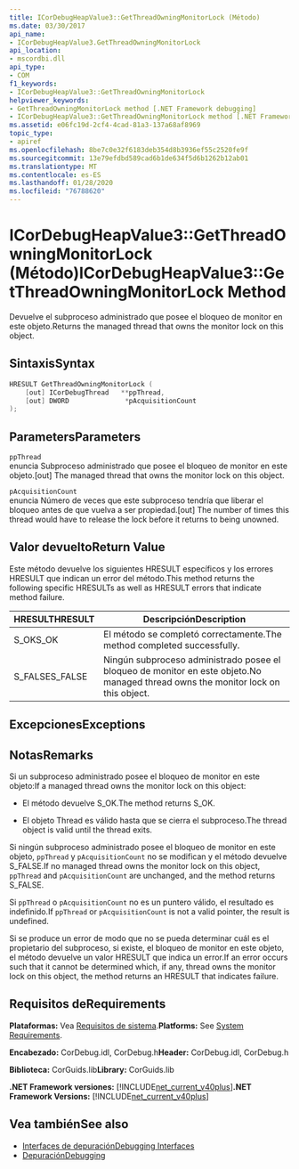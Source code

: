 ```yaml
---
title: ICorDebugHeapValue3::GetThreadOwningMonitorLock (Método)
ms.date: 03/30/2017
api_name:
- ICorDebugHeapValue3.GetThreadOwningMonitorLock
api_location:
- mscordbi.dll
api_type:
- COM
f1_keywords:
- ICorDebugHeapValue3::GetThreadOwningMonitorLock
helpviewer_keywords:
- GetThreadOwningMonitorLock method [.NET Framework debugging]
- ICorDebugHeapValue3::GetThreadOwningMonitorLock method [.NET Framework debugging]
ms.assetid: e06fc19d-2cf4-4cad-81a3-137a68af8969
topic_type:
- apiref
ms.openlocfilehash: 8be7c0e32f6183deb354d8b3936ef55c2520fe9f
ms.sourcegitcommit: 13e79efdbd589cad6b1de634f5d6b1262b12ab01
ms.translationtype: MT
ms.contentlocale: es-ES
ms.lasthandoff: 01/28/2020
ms.locfileid: "76788620"
---
```

# <a name="icordebugheapvalue3getthreadowningmonitorlock-method"></a><span data-ttu-id="2e30d-102">ICorDebugHeapValue3::GetThreadOwningMonitorLock (Método)</span><span class="sxs-lookup"><span data-stu-id="2e30d-102">ICorDebugHeapValue3::GetThreadOwningMonitorLock Method</span></span>
<span data-ttu-id="2e30d-103">Devuelve el subproceso administrado que posee el bloqueo de monitor en este objeto.</span><span class="sxs-lookup"><span data-stu-id="2e30d-103">Returns the managed thread that owns the monitor lock on this object.</span></span>  
  
## <a name="syntax"></a><span data-ttu-id="2e30d-104">Sintaxis</span><span class="sxs-lookup"><span data-stu-id="2e30d-104">Syntax</span></span>  
  
```cpp  
HRESULT GetThreadOwningMonitorLock (  
    [out] ICorDebugThread   **ppThread,  
    [out] DWORD              *pAcquisitionCount  
);  
```  
  
## <a name="parameters"></a><span data-ttu-id="2e30d-105">Parameters</span><span class="sxs-lookup"><span data-stu-id="2e30d-105">Parameters</span></span>  
 `ppThread`  
 <span data-ttu-id="2e30d-106">enuncia Subproceso administrado que posee el bloqueo de monitor en este objeto.</span><span class="sxs-lookup"><span data-stu-id="2e30d-106">[out] The managed thread that owns the monitor lock on this object.</span></span>  
  
 `pAcquisitionCount`  
 <span data-ttu-id="2e30d-107">enuncia Número de veces que este subproceso tendría que liberar el bloqueo antes de que vuelva a ser propiedad.</span><span class="sxs-lookup"><span data-stu-id="2e30d-107">[out] The number of times this thread would have to release the lock before it returns to being unowned.</span></span>  
  
## <a name="return-value"></a><span data-ttu-id="2e30d-108">Valor devuelto</span><span class="sxs-lookup"><span data-stu-id="2e30d-108">Return Value</span></span>  
 <span data-ttu-id="2e30d-109">Este método devuelve los siguientes HRESULT específicos y los errores HRESULT que indican un error del método.</span><span class="sxs-lookup"><span data-stu-id="2e30d-109">This method returns the following specific HRESULTs as well as HRESULT errors that indicate method failure.</span></span>  
  
|<span data-ttu-id="2e30d-110">HRESULT</span><span class="sxs-lookup"><span data-stu-id="2e30d-110">HRESULT</span></span>|<span data-ttu-id="2e30d-111">Descripción</span><span class="sxs-lookup"><span data-stu-id="2e30d-111">Description</span></span>|  
|-------------|-----------------|  
|<span data-ttu-id="2e30d-112">S_OK</span><span class="sxs-lookup"><span data-stu-id="2e30d-112">S_OK</span></span>|<span data-ttu-id="2e30d-113">El método se completó correctamente.</span><span class="sxs-lookup"><span data-stu-id="2e30d-113">The method completed successfully.</span></span>|  
|<span data-ttu-id="2e30d-114">S_FALSE</span><span class="sxs-lookup"><span data-stu-id="2e30d-114">S_FALSE</span></span>|<span data-ttu-id="2e30d-115">Ningún subproceso administrado posee el bloqueo de monitor en este objeto.</span><span class="sxs-lookup"><span data-stu-id="2e30d-115">No managed thread owns the monitor lock on this object.</span></span>|  
  
## <a name="exceptions"></a><span data-ttu-id="2e30d-116">Excepciones</span><span class="sxs-lookup"><span data-stu-id="2e30d-116">Exceptions</span></span>  
  
## <a name="remarks"></a><span data-ttu-id="2e30d-117">Notas</span><span class="sxs-lookup"><span data-stu-id="2e30d-117">Remarks</span></span>  
 <span data-ttu-id="2e30d-118">Si un subproceso administrado posee el bloqueo de monitor en este objeto:</span><span class="sxs-lookup"><span data-stu-id="2e30d-118">If a managed thread owns the monitor lock on this object:</span></span>  
  
- <span data-ttu-id="2e30d-119">El método devuelve S_OK.</span><span class="sxs-lookup"><span data-stu-id="2e30d-119">The method returns S_OK.</span></span>  
  
- <span data-ttu-id="2e30d-120">El objeto Thread es válido hasta que se cierra el subproceso.</span><span class="sxs-lookup"><span data-stu-id="2e30d-120">The thread object is valid until the thread exits.</span></span>  
  
 <span data-ttu-id="2e30d-121">Si ningún subproceso administrado posee el bloqueo de monitor en este objeto, `ppThread` y `pAcquisitionCount` no se modifican y el método devuelve S_FALSE.</span><span class="sxs-lookup"><span data-stu-id="2e30d-121">If no managed thread owns the monitor lock on this object, `ppThread` and `pAcquisitionCount` are unchanged, and the method returns S_FALSE.</span></span>  
  
 <span data-ttu-id="2e30d-122">Si `ppThread` o `pAcquisitionCount` no es un puntero válido, el resultado es indefinido.</span><span class="sxs-lookup"><span data-stu-id="2e30d-122">If `ppThread` or `pAcquisitionCount` is not a valid pointer, the result is undefined.</span></span>  
  
 <span data-ttu-id="2e30d-123">Si se produce un error de modo que no se pueda determinar cuál es el propietario del subproceso, si existe, el bloqueo de monitor en este objeto, el método devuelve un valor HRESULT que indica un error.</span><span class="sxs-lookup"><span data-stu-id="2e30d-123">If an error occurs such that it cannot be determined which, if any, thread owns the monitor lock on this object, the method returns an HRESULT that indicates failure.</span></span>  
  
## <a name="requirements"></a><span data-ttu-id="2e30d-124">Requisitos de</span><span class="sxs-lookup"><span data-stu-id="2e30d-124">Requirements</span></span>  
 <span data-ttu-id="2e30d-125">**Plataformas:** Vea [Requisitos de sistema](../../../../docs/framework/get-started/system-requirements.md).</span><span class="sxs-lookup"><span data-stu-id="2e30d-125">**Platforms:** See [System Requirements](../../../../docs/framework/get-started/system-requirements.md).</span></span>  
  
 <span data-ttu-id="2e30d-126">**Encabezado:** CorDebug.idl, CorDebug.h</span><span class="sxs-lookup"><span data-stu-id="2e30d-126">**Header:** CorDebug.idl, CorDebug.h</span></span>  
  
 <span data-ttu-id="2e30d-127">**Biblioteca:** CorGuids.lib</span><span class="sxs-lookup"><span data-stu-id="2e30d-127">**Library:** CorGuids.lib</span></span>  
  
 <span data-ttu-id="2e30d-128">**.NET Framework versiones:** [!INCLUDE[net_current_v40plus](../../../../includes/net-current-v40plus-md.md)]</span><span class="sxs-lookup"><span data-stu-id="2e30d-128">**.NET Framework Versions:** [!INCLUDE[net_current_v40plus](../../../../includes/net-current-v40plus-md.md)]</span></span>  
  
## <a name="see-also"></a><span data-ttu-id="2e30d-129">Vea también</span><span class="sxs-lookup"><span data-stu-id="2e30d-129">See also</span></span>

- [<span data-ttu-id="2e30d-130">Interfaces de depuración</span><span class="sxs-lookup"><span data-stu-id="2e30d-130">Debugging Interfaces</span></span>](debugging-interfaces.md)
- [<span data-ttu-id="2e30d-131">Depuración</span><span class="sxs-lookup"><span data-stu-id="2e30d-131">Debugging</span></span>](index.md)

